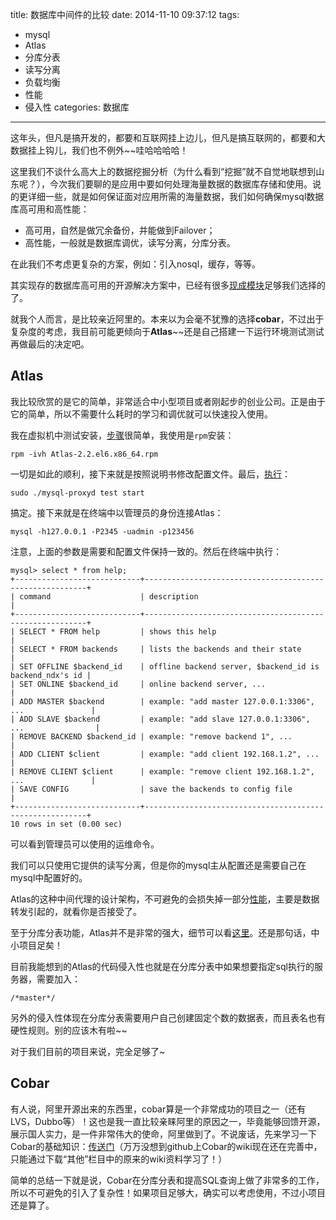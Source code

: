 title: 数据库中间件的比较
date: 2014-11-10 09:37:12
tags: 
- mysql
- Atlas
- 分库分表
- 读写分离
- 负载均衡
- 性能
- 侵入性
categories: 数据库
---


这年头，但凡是搞开发的，都要和互联网挂上边儿，但凡是搞互联网的，都要和大数据挂上钩儿，我们也不例外~~哇哈哈哈哈！
<!-- more -->
这里我们不谈什么高大上的数据挖掘分析（为什么看到“挖掘”就不自觉地联想到山东呢？），今次我们要聊的是应用中要如何处理海量数据的数据库存储和使用。说的更详细一些，就是如何保证面对应用所需的海量数据，我们如何确保mysql数据库高可用和高性能：

- 高可用，自然是做冗余备份，并能做到Failover；
- 高性能，一般就是数据库调优，读写分离，分库分表。

在此我们不考虑更复杂的方案，例如：引入nosql，缓存，等等。

其实现存的数据库高可用的开源解决方案中，已经有很多[现成模块](http://www.aboutmood.com/post/2014-06-17/40062036560)足够我们选择的了。

就我个人而言，是比较亲近阿里的。本来以为会毫不犹豫的选择**cobar**，不过出于复杂度的考虑，我目前可能更倾向于**Atlas**~~还是自己搭建一下运行环境测试测试再做最后的决定吧。

Atlas
---

我比较欣赏的是它的简单，非常适合中小型项目或者刚起步的创业公司。正是由于它的简单，所以不需要什么耗时的学习和调优就可以快速投入使用。

我在虚拟机中测试安装，[步骤](https://github.com/Qihoo360/Atlas/wiki/Atlas%E7%9A%84%E5%AE%89%E8%A3%85)很简单，我使用是`rpm`安装：

	rpm -ivh Atlas-2.2.el6.x86_64.rpm

一切是如此的顺利，接下来就是按照说明书修改配置文件。最后，[执行](https://github.com/Qihoo360/Atlas/wiki/Atlas%E7%9A%84%E8%BF%90%E8%A1%8C%E5%8F%8A%E5%B8%B8%E8%A7%81%E9%97%AE%E9%A2%98)：

	sudo ./mysql-proxyd test start

搞定。接下来就是在终端中以管理员的身份连接Atlas：

	mysql -h127.0.0.1 -P2345 -uadmin -p123456

注意，上面的参数是需要和配置文件保持一致的。然后在终端中执行：

	mysql> select * from help;
	+----------------------------+---------------------------------------------------------+
	| command                    | description                                             |
	+----------------------------+---------------------------------------------------------+
	| SELECT * FROM help         | shows this help                                         |
	| SELECT * FROM backends     | lists the backends and their state                      |
	| SET OFFLINE $backend_id    | offline backend server, $backend_id is backend_ndx's id |
	| SET ONLINE $backend_id     | online backend server, ...                              |
	| ADD MASTER $backend        | example: "add master 127.0.0.1:3306", ...               |
	| ADD SLAVE $backend         | example: "add slave 127.0.0.1:3306", ...                |
	| REMOVE BACKEND $backend_id | example: "remove backend 1", ...                        |
	| ADD CLIENT $client         | example: "add client 192.168.1.2", ...                  |
	| REMOVE CLIENT $client      | example: "remove client 192.168.1.2", ...               |
	| SAVE CONFIG                | save the backends to config file                        |
	+----------------------------+---------------------------------------------------------+
	10 rows in set (0.00 sec)

可以看到管理员可以使用的运维命令。

我们可以只使用它提供的读写分离，但是你的mysql主从配置还是需要自己在mysql中配置好的。

Atlas的这种中间代理的设计架构，不可避免的会损失掉一部分[性能](https://github.com/Qihoo360/Atlas/wiki/Atlas%E7%9A%84%E6%80%A7%E8%83%BD%E6%B5%8B%E8%AF%95)，主要是数据转发引起的，就看你是否接受了。

至于分库分表功能，Atlas并不是非常的强大，细节可以看[这里](https://github.com/Qihoo360/Atlas/wiki/Atlas的分表功能简介)。还是那句话，中小项目足矣！

目前我能想到的Atlas的代码侵入性也就是在分库分表中如果想要指定sql执行的服务器，需要加入：

	/*master*/

另外的侵入性体现在分库分表需要用户自己创建固定个数的数据表，而且表名也有硬性规则。别的应该木有啦~~

对于我们目前的项目来说，完全足够了~





Cobar
---

有人说，阿里开源出来的东西里，cobar算是一个非常成功的项目之一（还有LVS，Dubbo等）！这也是我一直比较亲睐阿里的原因之一，毕竟能够回馈开源，展示国人实力，是一件非常伟大的使命，阿里做到了。不说废话，先来学习一下Cobar的基础知识：[传送门](https://github.com/alibaba/cobar/wiki)（万万没想到github上Cobar的wiki现在还在完善中，只能通过下载“其他”栏目中的原来的wiki资料学习了！）

简单的总结一下就是说，Cobar在分库分表和提高SQL查询上做了非常多的工作，所以不可避免的引入了复杂性！如果项目足够大，确实可以考虑使用，不过小项目还是算了。